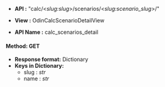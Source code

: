 * __API :__ "calc/<*slug:slug*>/scenarios/<*slug:scenario_slug*>/"

* __View :__ OdinCalcScenarioDetailView

* __API Name :__ calc_scenarios_detail


#### Method: GET

* __Response format:__ Dictionary
* __Keys in Dictionary:__
   * slug : *str*
   * name : *str*
  
  
